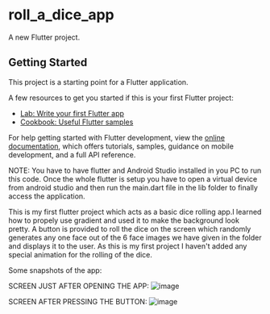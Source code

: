 # roll_a_dice_app

A new Flutter project.

## Getting Started

This project is a starting point for a Flutter application.

A few resources to get you started if this is your first Flutter project:

- [Lab: Write your first Flutter app](https://docs.flutter.dev/get-started/codelab)
- [Cookbook: Useful Flutter samples](https://docs.flutter.dev/cookbook)

For help getting started with Flutter development, view the
[online documentation](https://docs.flutter.dev/), which offers tutorials,
samples, guidance on mobile development, and a full API reference.

NOTE: You have to have flutter and Android Studio installed in you PC to run this code.
Once the whole flutter is setup you have to open a virtual device from android studio and then run the main.dart file in the lib folder to finally access the application.  

This is my first flutter project which acts as a basic dice rolling app.I learned how to propely use gradient and used it to make the background look pretty. A button is provided to roll the dice on the screen which randomly generates any one face out of the 6 face images we have given in the folder and displays it to the user. As this is my first project I haven't added any special animation for the rolling of the dice.

Some snapshots of the app:

SCREEN JUST AFTER OPENING THE APP:
![image](https://github.com/ayush-raj26/Basic-Roll-a-Dice-App/assets/121502079/3aa18da7-d9d2-47eb-a8aa-05703046719a)

SCREEN AFTER PRESSING THE BUTTON:
![image](https://github.com/ayush-raj26/Basic-Roll-a-Dice-App/assets/121502079/a1eb8fe4-3a46-4695-a7b0-7ea0d6d5366f)



